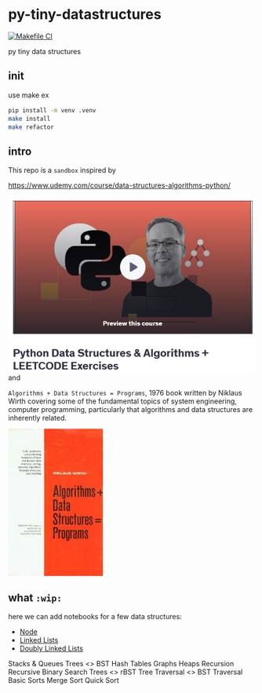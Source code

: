 # py-tiny-datastructures

[![Makefile CI](https://github.com/obar1/py-tiny-datastructures/actions/workflows/makefile.yml/badge.svg)](https://github.com/obar1/py-tiny-datastructures/actions/workflows/makefile.yml)

py tiny data structures

## init

use make
ex
```bash
pip install -m venv .venv
make install
make refactor
```


## intro

This repo is a `sandbox` inspired by 

https://www.udemy.com/course/data-structures-algorithms-python/

![alt text](b80fbdfb-c570-4323-a2ae-69ad009f07a0.png)
and 

`Algorithms + Data Structures = Programs`, 1976 book written by Niklaus Wirth covering some of the fundamental topics of system engineering, computer programming, particularly that algorithms and data structures are inherently related.

![alt text](Algorithms_+_Data_Structures.jpg)

 
## what `:wip:`

here we can add notebooks for a few data structures:

- [Node](node/node.ipynb)
- [Linked Lists](linked-lists/linked-lists.ipynb)
- [Doubly Linked Lists](doubly-linked-lists/doubly-linked-lists.ipynb)

Stacks & Queues
Trees
<> BST
Hash Tables
Graphs
Heaps
Recursion
Recursive Binary Search Trees
<> rBST
Tree Traversal
<> BST Traversal
Basic Sorts
Merge Sort
Quick Sort